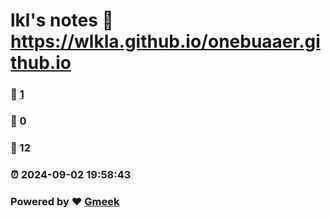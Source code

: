 # lkl's notes :link: https://wlkla.github.io/onebuaaer.github.io 
### :page_facing_up: [1](https://wlkla.github.io/onebuaaer.github.io/tag.html) 
### :speech_balloon: 0 
### :hibiscus: 12 
### :alarm_clock: 2024-09-02 19:58:43 
### Powered by :heart: [Gmeek](https://github.com/Meekdai/Gmeek)
